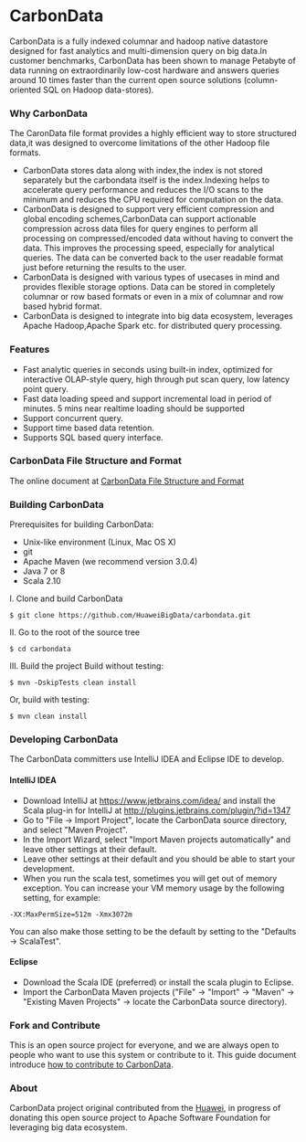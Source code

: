 # CarbonData
CarbonData is a fully indexed columnar and hadoop native datastore designed for fast analytics and multi-dimension query on big data.In customer benchmarks, CarbonData has been shown to manage Petabyte of data running on extraordinarily low-cost hardware and answers queries around 10 times faster than the current open source solutions (column-oriented SQL on Hadoop data-stores). 

### Why CarbonData
The CaronData file format provides a highly efficient way to store structured data,it was designed to overcome limitations of the other Hadoop file formats. 
* CarbonData stores data along with index,the index is not stored separately but the carbondata itself is the index.Indexing helps to accelerate query performance and reduces the I/O scans to the minimum and reduces the CPU required for computation on the data.
* CarbonData is designed to support very efficient compression and global encoding schemes,CarbonData can support actionable compression across data files for query engines to perform all processing on compressed/encoded data without having to convert the data. This improves the processing speed, especially for analytical queries. The data can be converted back to the user readable format just before returning the results to the user.
* CarbonData is designed with various types of usecases in mind and provides flexible storage options. Data can be stored in completely columnar or row based formats or even in a mix of columnar and row based hybrid format.
* CarbonData is designed to integrate into big data ecosystem, leverages Apache Hadoop,Apache Spark etc. for distributed query processing.

### Features
* Fast analytic queries in seconds using built-in index, optimized for interactive OLAP-style query, high through put scan query, low latency point query. 
* Fast data loading speed and support incremental load in period of minutes. 5 mins near realtime loading should be supported
* Support concurrent query.
* Support time based data retention. 
* Supports SQL based query interface.

### CarbonData File Structure and Format
The online document at [CarbonData File Structure and Format](https://github.com/HuaweiBigData/carbondata/wiki/CarbonData-File-Structure-and-Format)

### Building CarbonData
Prerequisites for building CarbonData:
* Unix-like environment (Linux, Mac OS X)
* git
* Apache Maven (we recommend version 3.0.4)
* Java 7 or 8
* Scala 2.10

I. Clone and build CarbonData
```
$ git clone https://github.com/HuaweiBigData/carbondata.git
```
II. Go to the root of the source tree
```
$ cd carbondata
```
III. Build the project 
Build without testing:
```
$ mvn -DskipTests clean install 
```
Or, build with testing:
```
$ mvn clean install
```

### Developing CarbonData
The CarbonData committers use IntelliJ IDEA and Eclipse IDE to develop.

#### IntelliJ IDEA
* Download IntelliJ at https://www.jetbrains.com/idea/ and install the Scala plug-in for IntelliJ at http://plugins.jetbrains.com/plugin/?id=1347
* Go to "File -> Import Project", locate the CarbonData source directory, and select "Maven Project".
* In the Import Wizard, select "Import Maven projects automatically" and leave other settings at their default. 
* Leave other settings at their default and you should be able to start your development.
* When you run the scala test, sometimes you will get out of memory exception. You can increase your VM memory usage by the following setting, for example:
```
-XX:MaxPermSize=512m -Xmx3072m
```
You can also make those setting to be the default by setting to the "Defaults -> ScalaTest".

#### Eclipse
* Download the Scala IDE (preferred) or install the scala plugin to Eclipse.
* Import the CarbonData Maven projects ("File" -> "Import" -> "Maven" -> "Existing Maven Projects" -> locate the CarbonData source directory).

### Fork and Contribute
This is an open source project for everyone, and we are always open to people who want to use this system or contribute to it. 
This guide document introduce [how to contribute to CarbonData](https://github.com/HuaweiBigData/carbondata/wiki/How-to-contribute-and-Code-Style).

### About
CarbonData project original contributed from the [Huawei](http://www.huawei.com), in progress of donating this open source project to Apache Software Foundation for leveraging big data ecosystem. 
